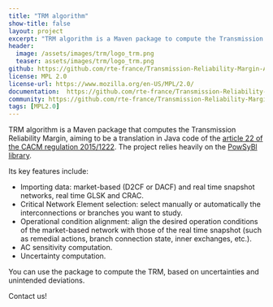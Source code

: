 ```yaml
---
title: "TRM algorithm"
show-title: false
layout: project
excerpt: "TRM algorithm is a Maven package to compute the Transmission Reliability Margin."
header:
  image: /assets/images/trm/logo_trm.png
  teaser: assets/images/trm/logo_trm.png
github: https://github.com/rte-france/Transmission-Reliability-Margin-Algorithm
license: MPL 2.0
license-url: https://www.mozilla.org/en-US/MPL/2.0/
documentation:  https://github.com/rte-france/Transmission-Reliability-Margin-Algorithm/blob/main/doc/algorithm.md
community: https://github.com/rte-france/Transmission-Reliability-Margin-Algorithm/discussions
tags: [MPL2.0]
---
```


TRM algorithm is a Maven package that computes the Transmission Reliability Margin, aiming to be a translation in Java code of the [article 22 of the CACM regulation 2015/1222](https://eur-lex.europa.eu/legal-content/EN/TXT/?uri=CELEX:32015R1222#d1e2148-24-1).
The project relies heavily on the [PowSyBl library](/projects/powsybl).

Its key features include:
- Importing data: market-based (D2CF or DACF) and real time snapshot networks, real time GLSK and CRAC.
- Critical Network Element selection: select manually or automatically the interconnections or branches you want to study.
- Operational condition alignment: align the desired operation conditions of the market-based network with those of the real time snapshot (such as remedial actions, branch connection state, inner exchanges, etc.).
- AC sensitivity computation.
- Uncertainty computation.

You can use the package to compute the TRM, based on uncertainties and unintended deviations.

Contact us!
